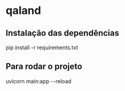 # qaland

## Instalação das dependências
pip install -r requirements.txt

## Para rodar o projeto
uvicorn main:app --reload
